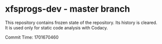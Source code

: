 # xfsprogs-dev - master branch

This repository contains frozen state of the repository.
Its history is cleared. It is used only for static code
analysis with Codacy.

Commit Time: 1701670460